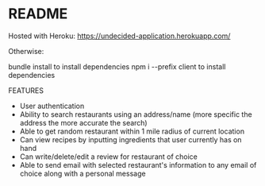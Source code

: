 # README

Hosted with Heroku: https://undecided-application.herokuapp.com/

Otherwise:

bundle install to install dependencies
npm i --prefix client to install dependencies

FEATURES

- User authentication
- Ability to search restaurants using an address/name (more specific the address the more accurate the search)
- Able to get random restaurant within 1 mile radius of current location
- Can view recipes by inputting ingredients that user currently has on hand
- Can write/delete/edit a review for restaurant of choice
- Able to send email with selected restaurant's information to any email of choice along with a personal message
